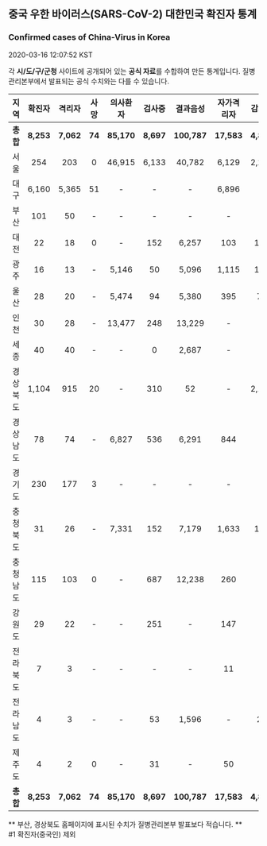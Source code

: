 
## 중국 우한 바이러스(SARS-CoV-2) 대한민국 확진자 통계
### Confirmed cases of China-Virus in Korea
2020-03-16 12:07:52 KST

각 **시/도/구/군청** 사이트에 공개되어 있는 **공식 자료**를 수합하여 만든 통계입니다.
질병관리본부에서 발표되는 공식 수치와는 다를 수 있습니다.


|  지역  | 확진자 |  격리자  |  사망  |  의사환자  |  검사중  |  결과음성  |  자가격리자  |  감시중  |  감시해제  |  퇴원  |
|:------:|:------:|:--------:|:--------:|:----------:|:--------:|:----------------:|:------------:|:--------:|:----------:|:--:|
|**총합**|**8,253**|**7,062**|**74**|**85,170**|**8,697**|**100,787**|**17,583**|**4,808**|**14,839**|**1,116**|
|서울|254|203|0|46,915|6,133|40,782|6,129|2,224|3,905|51|
|대구|6,160|5,365|51|-|-|-|6,896|-|-|744|
|부산|101|50|-|-|-|-|-|-|-|50|
|대전|22|18|0|-|152|6,257|103|103|382|4|
|광주|16|13|-|5,146|50|5,096|1,115|110|1,005|3|
|울산|28|20|-|5,474|94|5,380|395|70|325|8|
|인천|30|28|-|13,477|248|13,229|-|-|-|2|
|세종|40|40|-|-|0|2,687|-|-|-|-|
|경상북도|1,104|915|20|-|310|52|-|2,131|7,541|169|
|경상남도|78|74|-|6,827|536|6,291|844|-|-|4|
|경기도|230|177|3|-|-|-|-|-|-|50|
|충청북도|31|26|-|7,331|152|7,179|1,633|147|1,486|5|
|충청남도|115|103|0|-|687|12,238|260|-|-|12|
|강원도|29|22|-|-|251|-|147|-|-|7|
|전라북도|7|3|-|-|-|-|11|-|-|4|
|전라남도|4|3|-|-|53|1,596|-|23|195|1|
|제주도|4|2|0|-|31|-|50|-|-|2|
|**총합**|**8,253**|**7,062**|**74**|**85,170**|**8,697**|**100,787**|**17,583**|**4,808**|**14,839**|**1,116**|


** 부산, 경상북도 홈페이지에 표시된 수치가 질병관리본부 발표보다 적습니다. **<br>
#1 확진자(중국인) 제외
